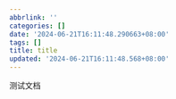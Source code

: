 ```yaml
---
abbrlink: ''
categories: []
date: '2024-06-21T16:11:48.290663+08:00'
tags: []
title: title
updated: '2024-06-21T16:11:48.568+08:00'
---
```

测试文档
